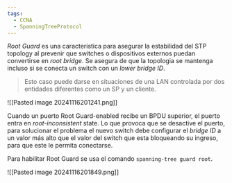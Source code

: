 ```yaml
---
tags:
  - CCNA
  - SpanningTreeProtocol
---
```

_Root Guard_ es una caracteristica para asegurar la estabilidad del STP topology al prevenir que switches o dispositivos externos puedan convertirse en _root bridge_. Se asegura de que la topologia se mantenga incluso si se conecta un switch con un _lower bridge ID_.

> Esto caso puede darse en situaciones de una LAN controlada por dos entidades diferentes como un SP y un cliente. 

![[Pasted image 20241116201241.png]]

Cuando un puerto Root Guard-enabled recibe un BPDU superior, el puerto entra en _root-inconsistent_ state. Lo que provoca que se desactive el puerto, para solucionar el problema el nuevo switch debe configurar el _bridge ID_ a un valor más alto que el valor del switch que esta bloqueando su ingreso, para que este le permita conectarse. 

Para habilitar Root Guard se usa el comando `spanning-tree guard root`.

![[Pasted image 20241116201849.png]]
